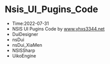 # Nsis_UI_Pugins_Code
- Time:2022-07-31
- NSIS UI Pugins Code by www.yhxs3344.net
- DuiDesigner
- nsDui
- nsDui_XiaMen
- NSISSharp
- UikoEngine